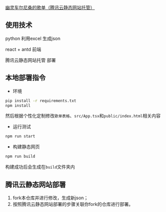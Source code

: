 [幽灵车尔尼桑的歌单（腾讯云静态网站托管）](https://ock.cn/j7tnh)

## 使用技术

python 利用excel 生成json

react + antd 前端

腾讯云静态网站托管 部署

## 本地部署指令

- 环境

```bash
pip install -r requirements.txt
npm install
```

然后根据个性化定制修改`歌单表格`、`src/App.tsx`和`public/index.html`相关内容

- 运行测试

```bash
npm run start
```

- 构建静态网页

```bash
npm run build
```

构建成功后会生成在`build`文件夹内

## 腾讯云静态网站部署

1. fork本仓库并进行修改，生成新json；
2. 按照腾讯云静态网站部署的步骤关联你fork的仓库进行部署。